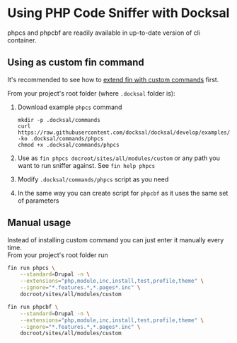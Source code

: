 # Using PHP Code Sniffer with Docksal

phpcs and phpcbf are readily available in up-to-date version of cli container.

## Using as custom fin command

It's recommended to see how to [extend fin with custom commands](custom-commands.md) first.

From your project's root folder (where `.docksal` folder is):

1. Download example `phpcs` command

    ```
    mkdir -p .docksal/commands
    curl https://raw.githubusercontent.com/docksal/docksal/develop/examples/.docksal/commands/phpcs -ko .docksal/commands/phpcs
    chmod +x .docksal/commands/phpcs
    ```
2. Use as `fin phpcs docroot/sites/all/modules/custom` or any path you want to run sniffer against. See `fin help phpcs`
3. Modify `.docksal/commands/phpcs` script as you need
4. In the same way you can create script for `phpcbf` as it uses the same set of parameters

## Manual usage

Instead of installing custom command you can just enter it manually every time.  
From your project's root folder run

```bash
fin run phpcs \
    --standard=Drupal -n \
    --extensions="php,module,inc,install,test,profile,theme" \
    --ignore="*.features.*,*.pages*.inc" \
    docroot/sites/all/modules/custom
```

```bash
fin run phpcbf \
    --standard=Drupal -n \
    --extensions="php,module,inc,install,test,profile,theme" \
    --ignore="*.features.*,*.pages*.inc" \
    docroot/sites/all/modules/custom
```
